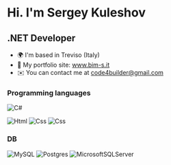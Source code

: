 Hi. I'm Sergey Kuleshov
==================================

.NET Developer
---------------------------------------------

* 🌍  I'm based in Treviso (Italy)
* 💼 My portfolio site: www.bim-s.it
* ✉️  You can contact me at [code4builder@gmail.com](mailto:code4builder@gmail.com)



### Programming languages

![C#](https://img.shields.io/badge/c%23-%23239120.svg?style=for-the-badge&logo=c-sharp&logoColor=white) 

![Html](https://img.shields.io/badge/HTML5-E34F26?style=for-the-badge&logo=html5&logoColor=white)
![Css](https://img.shields.io/badge/CSS3-1572B6?style=for-the-badge&logo=css3&logoColor=white)
![Css](https://img.shields.io/badge/Sass-CC6699?style=for-the-badge&logo=sass&logoColor=white)

### DB
![MySQL](https://img.shields.io/badge/mysql-%2300f.svg?style=for-the-badge&logo=mysql&logoColor=white)
![Postgres](https://img.shields.io/badge/postgres-%23316192.svg?style=for-the-badge&logo=postgresql&logoColor=white)
![MicrosoftSQLServer](https://img.shields.io/badge/Microsoft%20SQL%20Sever-CC2927?style=for-the-badge&logo=microsoft%20sql%20server&logoColor=white)
